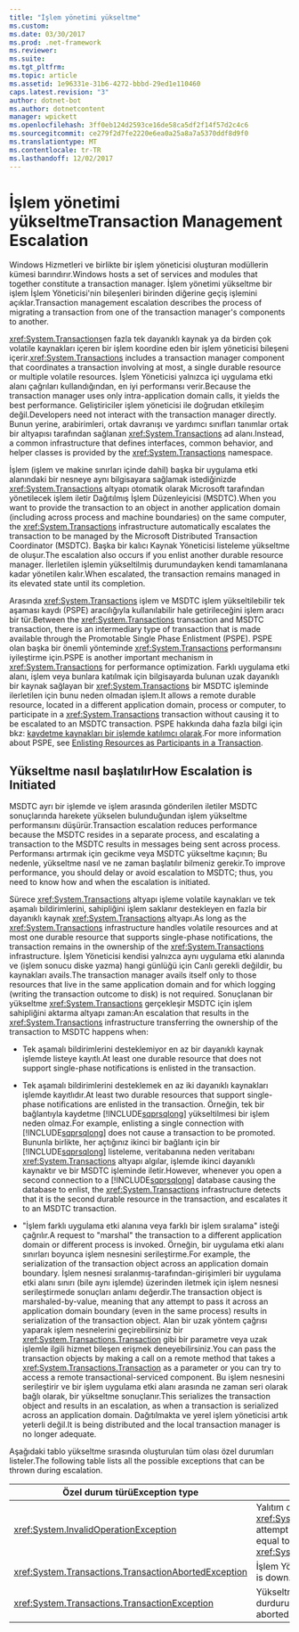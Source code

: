 ```yaml
---
title: "İşlem yönetimi yükseltme"
ms.custom: 
ms.date: 03/30/2017
ms.prod: .net-framework
ms.reviewer: 
ms.suite: 
ms.tgt_pltfrm: 
ms.topic: article
ms.assetid: 1e96331e-31b6-4272-bbbd-29ed1e110460
caps.latest.revision: "3"
author: dotnet-bot
ms.author: dotnetcontent
manager: wpickett
ms.openlocfilehash: 3ff0eb124d2593ce16de58ca5df2f14f57d2c4c6
ms.sourcegitcommit: ce279f2d7fe2220e6ea0a25a8a7a5370ddf8d9f0
ms.translationtype: MT
ms.contentlocale: tr-TR
ms.lasthandoff: 12/02/2017
---
```

# <a name="transaction-management-escalation"></a><span data-ttu-id="2827d-102">İşlem yönetimi yükseltme</span><span class="sxs-lookup"><span data-stu-id="2827d-102">Transaction Management Escalation</span></span>
<span data-ttu-id="2827d-103">Windows Hizmetleri ve birlikte bir işlem yöneticisi oluşturan modüllerin kümesi barındırır.</span><span class="sxs-lookup"><span data-stu-id="2827d-103">Windows hosts a set of services and modules that together constitute a transaction manager.</span></span> <span data-ttu-id="2827d-104">İşlem yönetimi yükseltme bir işlem İşlem Yöneticisi'nin bileşenleri birinden diğerine geçiş işlemini açıklar.</span><span class="sxs-lookup"><span data-stu-id="2827d-104">Transaction management escalation describes the process of migrating a transaction from one of the transaction manager's components to another.</span></span>  
  
 <span data-ttu-id="2827d-105"><xref:System.Transactions>en fazla tek dayanıklı kaynak ya da birden çok volatile kaynakları içeren bir işlem koordine eden bir işlem yöneticisi bileşeni içerir.</span><span class="sxs-lookup"><span data-stu-id="2827d-105"><xref:System.Transactions> includes a transaction manager component that coordinates a transaction involving at most, a single durable resource or multiple volatile resources.</span></span> <span data-ttu-id="2827d-106">İşlem Yöneticisi yalnızca içi uygulama etki alanı çağrıları kullandığından, en iyi performansı verir.</span><span class="sxs-lookup"><span data-stu-id="2827d-106">Because the transaction manager uses only intra-application domain calls, it yields the best performance.</span></span> <span data-ttu-id="2827d-107">Geliştiriciler işlem yöneticisi ile doğrudan etkileşim değil.</span><span class="sxs-lookup"><span data-stu-id="2827d-107">Developers need not interact with the transaction manager directly.</span></span> <span data-ttu-id="2827d-108">Bunun yerine, arabirimleri, ortak davranışı ve yardımcı sınıfları tanımlar ortak bir altyapısı tarafından sağlanan <xref:System.Transactions> ad alanı.</span><span class="sxs-lookup"><span data-stu-id="2827d-108">Instead, a common infrastructure that defines interfaces, common behavior, and helper classes is provided by the <xref:System.Transactions> namespace.</span></span>  
  
 <span data-ttu-id="2827d-109">İşlem (işlem ve makine sınırları içinde dahil) başka bir uygulama etki alanındaki bir nesneye aynı bilgisayara sağlamak istediğinizde <xref:System.Transactions> altyapı otomatik olarak Microsoft tarafından yönetilecek işlem iletir Dağıtılmış İşlem Düzenleyicisi (MSDTC).</span><span class="sxs-lookup"><span data-stu-id="2827d-109">When you want to provide the transaction to an object in another application domain (including across process and machine boundaries) on the same computer, the <xref:System.Transactions> infrastructure automatically escalates the transaction to be managed by the Microsoft Distributed Transaction Coordinator (MSDTC).</span></span> <span data-ttu-id="2827d-110">Başka bir kalıcı Kaynak Yöneticisi listeleme yükseltme de oluşur.</span><span class="sxs-lookup"><span data-stu-id="2827d-110">The escalation also occurs if you enlist another durable resource manager.</span></span> <span data-ttu-id="2827d-111">İlerletilen işlemin yükseltilmiş durumundayken kendi tamamlanana kadar yönetilen kalır.</span><span class="sxs-lookup"><span data-stu-id="2827d-111">When escalated, the transaction remains managed in its elevated state until its completion.</span></span>  
  
 <span data-ttu-id="2827d-112">Arasında <xref:System.Transactions> işlem ve MSDTC işlem yükseltilebilir tek aşaması kaydı (PSPE) aracılığıyla kullanılabilir hale getirileceğini işlem aracı bir tür.</span><span class="sxs-lookup"><span data-stu-id="2827d-112">Between the <xref:System.Transactions> transaction and MSDTC transaction, there is an intermediary type of transaction that is made available through the Promotable Single Phase Enlistment (PSPE).</span></span> <span data-ttu-id="2827d-113">PSPE olan başka bir önemli yönteminde <xref:System.Transactions> performansını iyileştirme için.</span><span class="sxs-lookup"><span data-stu-id="2827d-113">PSPE is another important mechanism in <xref:System.Transactions> for performance optimization.</span></span> <span data-ttu-id="2827d-114">Farklı uygulama etki alanı, işlem veya bunlara katılmak için bilgisayarda bulunan uzak dayanıklı bir kaynak sağlayan bir <xref:System.Transactions> bir MSDTC işleminde ilerletilen için bunu neden olmadan işlem.</span><span class="sxs-lookup"><span data-stu-id="2827d-114">It allows a remote durable resource, located in a different application domain, process or computer, to participate in a <xref:System.Transactions> transaction without causing it to be escalated to an MSDTC transaction.</span></span> <span data-ttu-id="2827d-115">PSPE hakkında daha fazla bilgi için bkz: [kaydetme kaynakları bir işlemde katılımcı olarak](../../../../docs/framework/data/transactions/enlisting-resources-as-participants-in-a-transaction.md).</span><span class="sxs-lookup"><span data-stu-id="2827d-115">For more information about PSPE, see [Enlisting Resources as Participants in a Transaction](../../../../docs/framework/data/transactions/enlisting-resources-as-participants-in-a-transaction.md).</span></span>  
  
## <a name="how-escalation-is-initiated"></a><span data-ttu-id="2827d-116">Yükseltme nasıl başlatılır</span><span class="sxs-lookup"><span data-stu-id="2827d-116">How Escalation is Initiated</span></span>  
 <span data-ttu-id="2827d-117">MSDTC ayrı bir işlemde ve işlem arasında gönderilen iletiler MSDTC sonuçlarında harekete yükselen bulunduğundan işlem yükseltme performansını düşürür.</span><span class="sxs-lookup"><span data-stu-id="2827d-117">Transaction escalation reduces performance because the MSDTC resides in a separate process, and escalating a transaction to the MSDTC results in messages being sent across process.</span></span> <span data-ttu-id="2827d-118">Performansı artırmak için gecikme veya MSDTC yükseltme kaçının; Bu nedenle, yükseltme nasıl ve ne zaman başlatılır bilmeniz gerekir.</span><span class="sxs-lookup"><span data-stu-id="2827d-118">To improve performance, you should delay or avoid escalation to MSDTC; thus, you need to know how and when the escalation is initiated.</span></span>  
  
 <span data-ttu-id="2827d-119">Sürece <xref:System.Transactions> altyapı işleme volatile kaynakları ve tek aşamalı bildirimlerini, sahipliğini işlem saklanır destekleyen en fazla bir dayanıklı kaynak <xref:System.Transactions> altyapı.</span><span class="sxs-lookup"><span data-stu-id="2827d-119">As long as the <xref:System.Transactions> infrastructure handles volatile resources and at most one durable resource that supports single-phase notifications, the transaction remains in the ownership of the <xref:System.Transactions> infrastructure.</span></span> <span data-ttu-id="2827d-120">İşlem Yöneticisi kendisi yalnızca aynı uygulama etki alanında ve (işlem sonucu diske yazma) hangi günlüğü için Canlı gerekli değildir, bu kaynakları avails.</span><span class="sxs-lookup"><span data-stu-id="2827d-120">The transaction manager avails itself only to those resources that live in the same application domain and for which logging (writing the transaction outcome to disk) is not required.</span></span> <span data-ttu-id="2827d-121">Sonuçlanan bir yükseltme <xref:System.Transactions> gerçekleşir MSDTC için işlem sahipliğini aktarma altyapı zaman:</span><span class="sxs-lookup"><span data-stu-id="2827d-121">An escalation that results in the <xref:System.Transactions> infrastructure transferring the ownership of the transaction to MSDTC happens when:</span></span>  
  
-   <span data-ttu-id="2827d-122">Tek aşamalı bildirimlerini desteklemiyor en az bir dayanıklı kaynak işlemde listeye kayıtlı.</span><span class="sxs-lookup"><span data-stu-id="2827d-122">At least one durable resource that does not support single-phase notifications is enlisted in the transaction.</span></span>  
  
-   <span data-ttu-id="2827d-123">Tek aşamalı bildirimlerini desteklemek en az iki dayanıklı kaynakları işlemde kayıtlıdır.</span><span class="sxs-lookup"><span data-stu-id="2827d-123">At least two durable resources that support single-phase notifications are enlisted in the transaction.</span></span> <span data-ttu-id="2827d-124">Örneğin, tek bir bağlantıyla kaydetme [!INCLUDE[sqprsqlong](../../../../includes/sqprsqlong-md.md)] yükseltilmesi bir işlem neden olmaz.</span><span class="sxs-lookup"><span data-stu-id="2827d-124">For example, enlisting a single connection with [!INCLUDE[sqprsqlong](../../../../includes/sqprsqlong-md.md)] does not cause a transaction to be promoted.</span></span> <span data-ttu-id="2827d-125">Bununla birlikte, her açtığınız ikinci bir bağlantı için bir [!INCLUDE[sqprsqlong](../../../../includes/sqprsqlong-md.md)] listeleme, veritabanına neden veritabanı <xref:System.Transactions> altyapı algılar, işlemde ikinci dayanıklı kaynaktır ve bir MSDTC işleminde iletir.</span><span class="sxs-lookup"><span data-stu-id="2827d-125">However, whenever you open a second connection to a [!INCLUDE[sqprsqlong](../../../../includes/sqprsqlong-md.md)] database causing the database to enlist, the <xref:System.Transactions> infrastructure detects that it is the second durable resource in the transaction, and escalates it to an MSDTC transaction.</span></span>  
  
-   <span data-ttu-id="2827d-126">"İşlem farklı uygulama etki alanına veya farklı bir işlem sıralama" isteği çağrılır.</span><span class="sxs-lookup"><span data-stu-id="2827d-126">A request to "marshal" the transaction to a different application domain or different process is invoked.</span></span> <span data-ttu-id="2827d-127">Örneğin, bir uygulama etki alanı sınırları boyunca işlem nesnesini serileştirme.</span><span class="sxs-lookup"><span data-stu-id="2827d-127">For example, the serialization of the transaction object across an application domain boundary.</span></span> <span data-ttu-id="2827d-128">İşlem nesnesi sıralanmış-tarafından-girişimleri bir uygulama etki alanı sınırı (bile aynı işlemde) üzerinden iletmek için işlem nesnesi serileştirmede sonuçları anlamı değerdir.</span><span class="sxs-lookup"><span data-stu-id="2827d-128">The transaction object is marshaled-by-value, meaning that any attempt to pass it across an application domain boundary (even in the same process) results in serialization of the transaction object.</span></span> <span data-ttu-id="2827d-129">Alan bir uzak yöntem çağrısı yaparak işlem nesnelerini geçirebilirsiniz bir <xref:System.Transactions.Transaction> gibi bir parametre veya uzak işlemle ilgili hizmet bileşen erişmek deneyebilirsiniz.</span><span class="sxs-lookup"><span data-stu-id="2827d-129">You can pass the transaction objects by making a call on a remote method that takes a <xref:System.Transactions.Transaction> as a parameter or you can try to access a remote transactional-serviced component.</span></span> <span data-ttu-id="2827d-130">Bu işlem nesnesini serileştirir ve bir işlem uygulama etki alanı arasında ne zaman seri olarak bağlı olarak, bir yükseltme sonuçlanır.</span><span class="sxs-lookup"><span data-stu-id="2827d-130">This serializes the transaction object and results in an escalation, as when a transaction is serialized across an application domain.</span></span> <span data-ttu-id="2827d-131">Dağıtılmakta ve yerel işlem yöneticisi artık yeterli değil.</span><span class="sxs-lookup"><span data-stu-id="2827d-131">It is being distributed and the local transaction manager is no longer adequate.</span></span>  
  
 <span data-ttu-id="2827d-132">Aşağıdaki tablo yükseltme sırasında oluşturulan tüm olası özel durumları listeler.</span><span class="sxs-lookup"><span data-stu-id="2827d-132">The following table lists all the possible exceptions that can be thrown during escalation.</span></span>  
  
|<span data-ttu-id="2827d-133">Özel durum türü</span><span class="sxs-lookup"><span data-stu-id="2827d-133">Exception type</span></span>|<span data-ttu-id="2827d-134">Koşul</span><span class="sxs-lookup"><span data-stu-id="2827d-134">Condition</span></span>|  
|--------------------|---------------|  
|<xref:System.InvalidOperationException>|<span data-ttu-id="2827d-135">Yalıtım düzeyine eşit olan bir işlem İlerlet girişimi <xref:System.Transactions.IsolationLevel.Snapshot>.</span><span class="sxs-lookup"><span data-stu-id="2827d-135">An attempt to escalate a transaction with isolation level equal to <xref:System.Transactions.IsolationLevel.Snapshot>.</span></span>|  
|<xref:System.Transactions.TransactionAbortedException>|<span data-ttu-id="2827d-136">İşlem Yöneticisi çalışmıyor.</span><span class="sxs-lookup"><span data-stu-id="2827d-136">The transaction manager is down.</span></span>|  
|<xref:System.Transactions.TransactionException>|<span data-ttu-id="2827d-137">Yükseltme başarısız olur ve uygulama durduruldu.</span><span class="sxs-lookup"><span data-stu-id="2827d-137">The escalation fails and the application is aborted.</span></span>|
